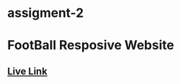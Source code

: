 # assigment-2
<h1>FootBall Resposive Website</h1>
<a href="https://siam786.github.io/assigment-2/"><h2>Live Link</h2></a>

